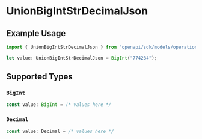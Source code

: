 # UnionBigIntStrDecimalJson

## Example Usage

```typescript
import { UnionBigIntStrDecimalJson } from "openapi/sdk/models/operations";

let value: UnionBigIntStrDecimalJson = BigInt("774234");
```

## Supported Types

### `BigInt`

```typescript
const value: BigInt = /* values here */
```

### `Decimal`

```typescript
const value: Decimal = /* values here */
```

